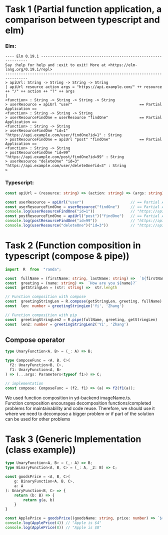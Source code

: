 
# Task 1 (Partial function application, a comparison between typescript and elm)
### Elm:
```
---- Elm 0.19.1 ----------------------------------------------------------------
Say :help for help and :exit to exit! More at <https://elm-lang.org/0.19.1/repl>
--------------------------------------------------------------------------------
> apiUrl: String -> String -> String -> String
| apiUrl resource action args = "https://api.example.com/" ++ resource ++ "/" ++ action ++ "?" ++ args
|   
<function> : String -> String -> String -> String
> userResource = apiUrl "user"                              == Partial Application ==
<function> : String -> String -> String
> userResourceFindOne = userResource "findOne"              == Partial Application ==
<function> : String -> String
> userResourceFindOne "id=1"
"https://api.example.com/user/findOne?id=1" : String
> postResourceFindOne = apiUrl "post" "findOne"             == Partial Application ==
<function> : String -> String
> postResourceFindOne "id=99"
"https://api.example.com/post/findOne?id=99" : String
> userResource "deleteOne" "id=3"
"https://api.example.com/user/deleteOne?id=3" : String
> 
```
### Typescript:
```ts
const apiUrl = (resource: string) => (action: string) => (args: string) => `https://api.example.com/${resource}/${action}?${args}`

const userResource = apiUrl("user")                     // == Partial Application ==					
const userResourceFindOne = userResource("findOne")     // == Partial Application == 
console.log(userResourceFindOne("id=1"))                // "https://api.example.com/user/findOne?id=1"
const postResourceFindOne = apiUrl("post")("findOne")   // == Partial Application ==	
console.log(postResourceFindOne("id=99"))               // "https://api.example.com/post/findOne?id=99"
console.log(userResource("deleteOne")("id=3"))          // "https://api.example.com/user/deleteOne?id=3"
```
# Task 2 (Function composition in typescript (compose & pipe))
```ts
import  R  from  "ramda";

const  fullName = (firstName: string, lastName: string) =>  `${firstName}  ${lastName}`
const  greeting = (name: string) =>  `How are you ${name}?`
const  getStringLen = (str: string) =>  str.length

// Function composition with compose
const  greetingStringLen = R.compose(getStringLen, greeting, fullName)
const  len: number = greetingStringLen('Yi', 'Zhang')

// Function composition with pip
const  greetingStringLen2 = R.pipe(fullName, greeting, getStringLen)
const  len2: number = greetingStringLen2('Yi', 'Zhang')
```
## Compose operator
```ts
type UnaryFunction<A, B> = (_: A) => B;

type ComposeFunc = <A, B, C>(
  f2: UnaryFunction<B, C>,
  f1: UnaryFunction<A, B>
) => (...args: Parameters<typeof f1>) => C;

// implementation
const compose: ComposeFunc = (f2, f1) => (a) => f2(f1(a));
```

We used function composition in yd-backend imageName.ts.   
Function composition encourages decomposition functions/completed problems for maintainability and code reuse.
Therefore, we should use it where we need to decompose a bigger problem or if part of the solution can be used for other problems
# Task 3 (Generic Implementation (class example))
```ts
type UnaryFunction<A, B> = (_: A) => B;
type BinaryFunction<A, B, C> = (_: A, _2: B) => C;

const goodsPrice = <A, B, C>(
    g: BinaryFunction<A, B, C>,
    a: A
): UnaryFunction<B, C> => {
    return (b: B) => {
        return g(a, b)
    }
}

const ApplePrice = goodsPrice((goodsName: string, price: number) => `${goodsName} is $${price}`, 'Apple')
console.log(ApplePrice(4)) // "Apple is $4"
console.log(ApplePrice(8)) // "Apple is $8"
```
